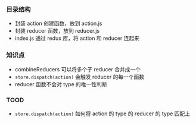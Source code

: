 ### 目录结构

* 封装 action 创建函数，放到 action.js
* 封装 reducer 函数，放到 reducer.js
* index.js 通过 redux 库，将 action 和 reducer 连起来

### 知识点

* combineReducers 可以将多个子 reducer 合并成一个
* `store.dispatch(action)` 会触发 reducer 的每一个函数
* reducer 函数不会对 type 的唯一性判断

### TOOD

* `store.dispatch(action)` 如何将 action 的 type  的 reducer 的 type 匹配上
